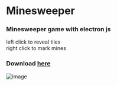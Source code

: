 # Minesweeper

### Minesweeper game with electron js

left click to reveal tiles <br/>
right click to mark mines

### Download [here](https://github.com/Adam03lvl/Minesweeper/releases/download/Game/minesweeper.Setup-win.exe)

![image](https://github.com/Adam03lvl/Minesweeper/assets/130315121/5cd4ff44-9535-4073-a481-f94bb34f618c)
